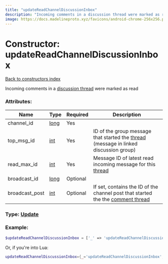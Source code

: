 ```yaml
---
title: "updateReadChannelDiscussionInbox"
description: "Incoming comments in a discussion thread were marked as read"
image: https://docs.madelineproto.xyz/favicons/android-chrome-256x256.png
---
```

# Constructor: updateReadChannelDiscussionInbox  
[Back to constructors index](index.md)



Incoming comments in a [discussion thread](https://core.telegram.org/api/threads) were marked as read

### Attributes:

| Name     |    Type       | Required | Description |
|----------|---------------|----------|-------------|
|channel\_id|[long](../types/long.md) | Yes|
|top\_msg\_id|[int](../types/int.md) | Yes|ID of the group message that started the [thread](https://core.telegram.org/api/threads) (message in linked discussion group)|
|read\_max\_id|[int](../types/int.md) | Yes|Message ID of latest read incoming message for this [thread](https://core.telegram.org/api/threads)|
|broadcast\_id|[long](../types/long.md) | Optional|
|broadcast\_post|[int](../types/int.md) | Optional|If set, contains the ID of the channel post that started the the [comment thread](https://core.telegram.org/api/threads)|



### Type: [Update](../types/Update.md)


### Example:

```php
$updateReadChannelDiscussionInbox = ['_' => 'updateReadChannelDiscussionInbox', 'channel_id' => long, 'top_msg_id' => int, 'read_max_id' => int, 'broadcast_id' => long, 'broadcast_post' => int];
```  


Or, if you're into Lua:

```lua
updateReadChannelDiscussionInbox={_='updateReadChannelDiscussionInbox', channel_id=long, top_msg_id=int, read_max_id=int, broadcast_id=long, broadcast_post=int}

```


